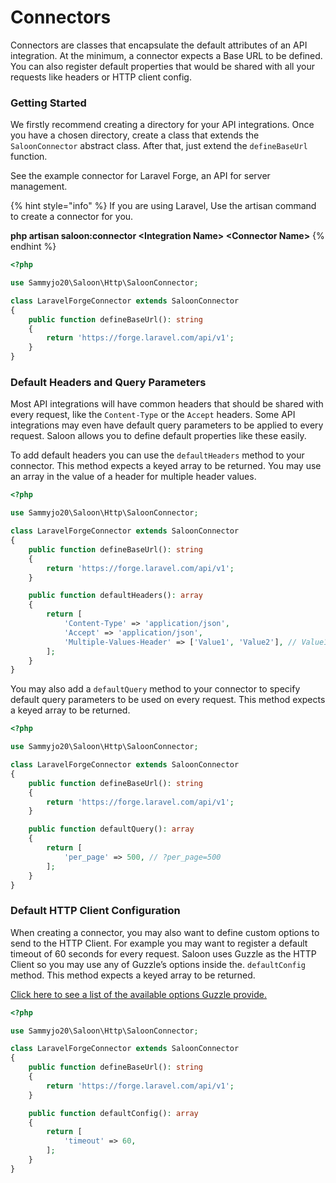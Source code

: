 # Connectors

Connectors are classes that encapsulate the default attributes of an API integration. At the minimum, a connector expects a Base URL to be defined. You can also register default properties that would be shared with all your requests like headers or HTTP client config.

### Getting Started

We firstly recommend creating a directory for your API integrations. Once you have a chosen directory, create a class that extends the `SaloonConnector` abstract class. After that, just extend the `defineBaseUrl` function.

See the example connector for Laravel Forge, an API for server management.

{% hint style="info" %}
If you are using Laravel, Use the artisan command to create a connector for you.

**php artisan saloon:connector \<Integration Name> \<Connector Name>**
{% endhint %}

```php
<?php

use Sammyjo20\Saloon\Http\SaloonConnector;

class LaravelForgeConnector extends SaloonConnector
{
    public function defineBaseUrl(): string
    {
        return 'https://forge.laravel.com/api/v1';
    }
}
```

### Default Headers and Query Parameters

Most API integrations will have common headers that should be shared with every request, like the `Content-Type` or the `Accept` headers. Some API integrations may even have default query parameters to be applied to every request. Saloon allows you to define default properties like these easily.

To add default headers you can use the `defaultHeaders` method to your connector. This method expects a keyed array to be returned. You may use an array in the value of a header for multiple header values.

```php
<?php

use Sammyjo20\Saloon\Http\SaloonConnector;

class LaravelForgeConnector extends SaloonConnector
{
    public function defineBaseUrl(): string
    {
        return 'https://forge.laravel.com/api/v1';
    }

    public function defaultHeaders(): array
    {
        return [
            'Content-Type' => 'application/json',
            'Accept' => 'application/json',
            'Multiple-Values-Header' => ['Value1', 'Value2'], // Value1;Value2
        ];
    }
}
```

You may also add a `defaultQuery` method to your connector to specify default query parameters to be used on every request. This method expects a keyed array to be returned.

```php
<?php

use Sammyjo20\Saloon\Http\SaloonConnector;

class LaravelForgeConnector extends SaloonConnector
{
    public function defineBaseUrl(): string
    {
        return 'https://forge.laravel.com/api/v1';
    }

    public function defaultQuery(): array
    {
        return [
            'per_page' => 500, // ?per_page=500
        ];
    }
}
```

### Default HTTP Client Configuration

When creating a connector, you may also want to define custom options to send to the HTTP Client. For example you may want to register a default timeout of 60 seconds for every request. Saloon uses Guzzle as the HTTP Client so you may use any of Guzzle’s options inside the. `defaultConfig` method. This method expects a keyed array to be returned.

[Click here to see a list of the available options Guzzle provide.](https://docs.guzzlephp.org/en/stable/request-options.html)

```php
<?php

use Sammyjo20\Saloon\Http\SaloonConnector;

class LaravelForgeConnector extends SaloonConnector
{
    public function defineBaseUrl(): string
    {
        return 'https://forge.laravel.com/api/v1';
    }

    public function defaultConfig(): array
    {
        return [
            'timeout' => 60,
        ];
    }
}
```
